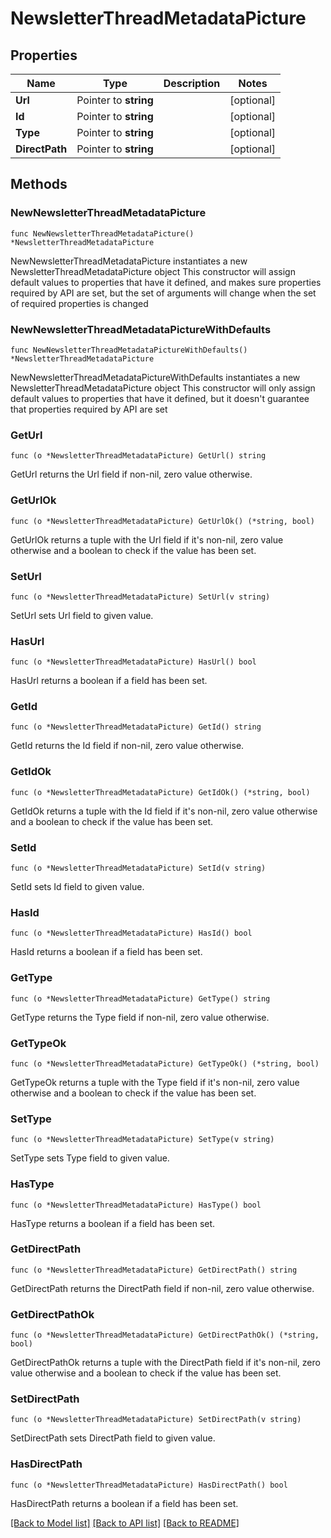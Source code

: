 # NewsletterThreadMetadataPicture

## Properties

Name | Type | Description | Notes
------------ | ------------- | ------------- | -------------
**Url** | Pointer to **string** |  | [optional] 
**Id** | Pointer to **string** |  | [optional] 
**Type** | Pointer to **string** |  | [optional] 
**DirectPath** | Pointer to **string** |  | [optional] 

## Methods

### NewNewsletterThreadMetadataPicture

`func NewNewsletterThreadMetadataPicture() *NewsletterThreadMetadataPicture`

NewNewsletterThreadMetadataPicture instantiates a new NewsletterThreadMetadataPicture object
This constructor will assign default values to properties that have it defined,
and makes sure properties required by API are set, but the set of arguments
will change when the set of required properties is changed

### NewNewsletterThreadMetadataPictureWithDefaults

`func NewNewsletterThreadMetadataPictureWithDefaults() *NewsletterThreadMetadataPicture`

NewNewsletterThreadMetadataPictureWithDefaults instantiates a new NewsletterThreadMetadataPicture object
This constructor will only assign default values to properties that have it defined,
but it doesn't guarantee that properties required by API are set

### GetUrl

`func (o *NewsletterThreadMetadataPicture) GetUrl() string`

GetUrl returns the Url field if non-nil, zero value otherwise.

### GetUrlOk

`func (o *NewsletterThreadMetadataPicture) GetUrlOk() (*string, bool)`

GetUrlOk returns a tuple with the Url field if it's non-nil, zero value otherwise
and a boolean to check if the value has been set.

### SetUrl

`func (o *NewsletterThreadMetadataPicture) SetUrl(v string)`

SetUrl sets Url field to given value.

### HasUrl

`func (o *NewsletterThreadMetadataPicture) HasUrl() bool`

HasUrl returns a boolean if a field has been set.

### GetId

`func (o *NewsletterThreadMetadataPicture) GetId() string`

GetId returns the Id field if non-nil, zero value otherwise.

### GetIdOk

`func (o *NewsletterThreadMetadataPicture) GetIdOk() (*string, bool)`

GetIdOk returns a tuple with the Id field if it's non-nil, zero value otherwise
and a boolean to check if the value has been set.

### SetId

`func (o *NewsletterThreadMetadataPicture) SetId(v string)`

SetId sets Id field to given value.

### HasId

`func (o *NewsletterThreadMetadataPicture) HasId() bool`

HasId returns a boolean if a field has been set.

### GetType

`func (o *NewsletterThreadMetadataPicture) GetType() string`

GetType returns the Type field if non-nil, zero value otherwise.

### GetTypeOk

`func (o *NewsletterThreadMetadataPicture) GetTypeOk() (*string, bool)`

GetTypeOk returns a tuple with the Type field if it's non-nil, zero value otherwise
and a boolean to check if the value has been set.

### SetType

`func (o *NewsletterThreadMetadataPicture) SetType(v string)`

SetType sets Type field to given value.

### HasType

`func (o *NewsletterThreadMetadataPicture) HasType() bool`

HasType returns a boolean if a field has been set.

### GetDirectPath

`func (o *NewsletterThreadMetadataPicture) GetDirectPath() string`

GetDirectPath returns the DirectPath field if non-nil, zero value otherwise.

### GetDirectPathOk

`func (o *NewsletterThreadMetadataPicture) GetDirectPathOk() (*string, bool)`

GetDirectPathOk returns a tuple with the DirectPath field if it's non-nil, zero value otherwise
and a boolean to check if the value has been set.

### SetDirectPath

`func (o *NewsletterThreadMetadataPicture) SetDirectPath(v string)`

SetDirectPath sets DirectPath field to given value.

### HasDirectPath

`func (o *NewsletterThreadMetadataPicture) HasDirectPath() bool`

HasDirectPath returns a boolean if a field has been set.


[[Back to Model list]](../README.md#documentation-for-models) [[Back to API list]](../README.md#documentation-for-api-endpoints) [[Back to README]](../README.md)


